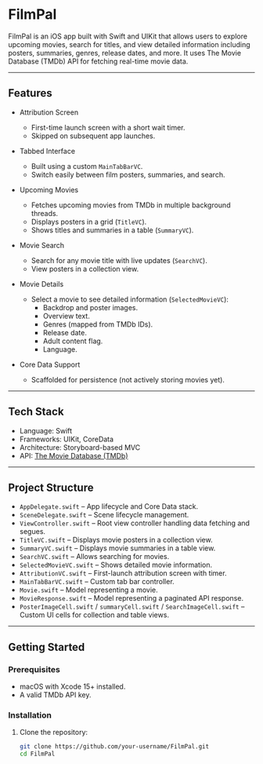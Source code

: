 # FilmPal

FilmPal is an iOS app built with Swift and UIKit that allows users to explore upcoming movies, search for titles, and view detailed information including posters, summaries, genres, release dates, and more. It uses The Movie Database (TMDb) API for fetching real-time movie data.

---

## Features

- Attribution Screen  
  - First-time launch screen with a short wait timer.  
  - Skipped on subsequent app launches.  

- Tabbed Interface  
  - Built using a custom `MainTabBarVC`.  
  - Switch easily between film posters, summaries, and search.  

- Upcoming Movies  
  - Fetches upcoming movies from TMDb in multiple background threads.  
  - Displays posters in a grid (`TitleVC`).  
  - Shows titles and summaries in a table (`SummaryVC`).  

- Movie Search  
  - Search for any movie title with live updates (`SearchVC`).  
  - View posters in a collection view.  

- Movie Details  
  - Select a movie to see detailed information (`SelectedMovieVC`):  
    - Backdrop and poster images.  
    - Overview text.  
    - Genres (mapped from TMDb IDs).  
    - Release date.  
    - Adult content flag.  
    - Language.  

- Core Data Support  
  - Scaffolded for persistence (not actively storing movies yet).  

---

## Tech Stack

- Language: Swift  
- Frameworks: UIKit, CoreData  
- Architecture: Storyboard-based MVC  
- API: [The Movie Database (TMDb)](https://www.themoviedb.org/documentation/api)  

---

## Project Structure

- `AppDelegate.swift` – App lifecycle and Core Data stack.  
- `SceneDelegate.swift` – Scene lifecycle management.  
- `ViewController.swift` – Root view controller handling data fetching and segues.  
- `TitleVC.swift` – Displays movie posters in a collection view.  
- `SummaryVC.swift` – Displays movie summaries in a table view.  
- `SearchVC.swift` – Allows searching for movies.  
- `SelectedMovieVC.swift` – Shows detailed movie information.  
- `AttributionVC.swift` – First-launch attribution screen with timer.  
- `MainTabBarVC.swift` – Custom tab bar controller.  
- `Movie.swift` – Model representing a movie.  
- `MovieResponse.swift` – Model representing a paginated API response.  
- `PosterImageCell.swift` / `summaryCell.swift` / `SearchImageCell.swift` – Custom UI cells for collection and table views.  

---

## Getting Started

### Prerequisites
- macOS with Xcode 15+ installed.  
- A valid TMDb API key.  

### Installation
1. Clone the repository:
   ```bash
   git clone https://github.com/your-username/FilmPal.git
   cd FilmPal
